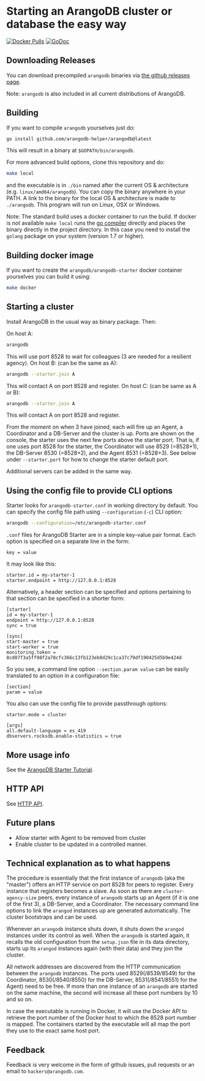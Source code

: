 # Starting an ArangoDB cluster or database the easy way

[![Docker Pulls](https://img.shields.io/docker/pulls/arangodb/arangodb-starter.svg)](https://hub.docker.com/r/arangodb/arangodb-starter/)
[![GoDoc](https://godoc.org/github.com/arangodb-helper/arangodb/client?status.svg)](http://godoc.org/github.com/arangodb-helper/arangodb/client)

## Downloading Releases

You can download precompiled `arangodb` binaries via [the github releases page](https://github.com/arangodb-helper/arangodb/releases).

Note: `arangodb` is also included in all current distributions of ArangoDB.

## Building

If you want to compile `arangodb` yourselves just do:

```bash
go install github.com/arangodb-helper/arangodb@latest
```

This will result in a binary at `$GOPATH/bin/arangodb`.

For more advanced build options, clone this repository and do:

```bash
make local
```

and the executable is in `./bin` named after the current OS & architecture (e.g. `linux/amd64/arangodb`).
You can copy the binary anywhere in your PATH.
A link to the binary for the local OS & architecture is made to `./arangodb`.
This program will run on Linux, OSX or Windows.

Note: The standard build uses a docker container to run the build. If docker is not available
`make local` runs the [go compiler](https://golang.org/) directly and places the binary directly in the project directory.
In this case you need to install the `golang` package on your system (version 1.7 or higher).

## Building docker image

If you want to create the `arangodb/arangodb-starter` docker container yourselves
you can build it using:

```bash
make docker
```

## Starting a cluster

Install ArangoDB in the usual way as binary package. Then:

On host A:

```bash
arangodb
```

This will use port 8528 to wait for colleagues (3 are needed for a
resilient agency). On host B: (can be the same as A):

```bash
arangodb --starter.join A
```

This will contact A on port 8528 and register. On host C: (can be same
as A or B):

```bash
arangodb --starter.join A
```

This will contact A on port 8528 and register.

From the moment on when 3 have joined, each will fire up an Agent, a
Coordinator and a DB-Server and the cluster is up. Ports are shown on
the console, the starter uses the next few ports above the starter
port. That is, if one uses port 8528 for the starter, the Coordinator
will use 8529 (=8528+1), the DB-Server 8530 (=8528+2), and the Agent 8531
(=8528+3). See below under `--starter.port` for how to change the
starter default port.

Additional servers can be added in the same way.

## Using the config file to provide CLI options

Starter looks for `arangodb-starter.conf` in working directory by default.
You can specify the config file path using `--configuration` (`-c`)  CLI option:
```bash
arangodb --configuration=/etc/arangodb-starter.conf
```

`.conf` files for ArangoDB Starter are in a simple key-value pair format. 
Each option is specified on a separate line in the form:
```
key = value
```

It may look like this:
```
starter.id = my-starter-1
starter.endpoint = http://127.0.0.1:8528
```

Alternatively, a header section can be specified and options pertaining to
that section can be specified in a shorter form:
```
[starter]
id = my-starter-1
endpoint = http://127.0.0.1:8528
sync = true

[sync]
start-master = true
start-worker = true
monitoring.token = 8cd07f3a5ff98f2a78cfc366c13fb123eb8d29c1ca37c79df190425d5b9e424d
```

So you see, a command line option `‑‑section.param value` can be easily translated
to an option in a configuration file:
```
[section]
param = value
```

You also can use the config file to provide passthrough options:
```
starter.mode = cluster

[args]
all.default-language = es_419
dbservers.rocksdb.enable-statistics = true
```

## More usage info

See the [ArangoDB Starter Tutorial](https://www.arangodb.com/docs/stable/tutorials-starter.html).

## HTTP API

See [HTTP API](./docs/http_api.md).

## Future plans

- Allow starter with Agent to be removed from cluster
- Enable cluster to be updated in a controlled manner.

## Technical explanation as to what happens

The procedure is essentially that the first instance of `arangodb` (aka
the "master") offers an HTTP service on port 8528 for peers to register.
Every instance that registers becomes a slave. As soon as there are
`cluster-agency-size` peers, every instance of `arangodb` starts up an Agent (if
it is one of the first 3), a DB-Server, and a Coordinator. The necessary
command line options to link the `arangod` instances up are generated
automatically. The cluster bootstraps and can be used.

Whenever an `arangodb` instance shuts down, it shuts down the `arangod`
instances under its control as well. When the `arangodb` is started
again, it recalls the old configuration from the `setup.json` file in
its data directory, starts up its `arangod` instances again (with their
data) and they join the cluster.

All network addresses are discovered from the HTTP communication between
the `arangodb` instances. The ports used 8529(/8539/8549) for the Coordinator,
8530(/8540/8550) for the DB-Server, 8531(/8541/8551) for the Agent)
need to be free. If more than one instance of an `arangodb` are started
on the same machine, the second will increase all these port numbers by 10 and so on.

In case the executable is running in Docker, it will use the Docker
API to retrieve the port number of the Docker host to which the 8528 port
number is mapped. The containers started by the executable will all
map the port they use to the exact same host port.

## Feedback

Feedback is very welcome in the form of github issues, pull requests
or an email to `hackers@arangodb.com`.
